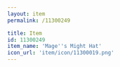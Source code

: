 ```yaml
---
layout: item
permalink: /11300249

title: Item
id: 11300249
item_name: 'Mage''s Might Hat'
icon_url: 'item/icon/11300019.png'
---
```

